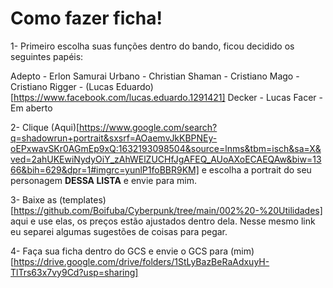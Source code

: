 # Como fazer ficha!

1- Primeiro escolha suas funções dentro do bando, ficou decidido os seguintes papéis:


Adepto - Erlon
Samurai Urbano - Christian
Shaman - Cristiano
Mago - Cristiano
Rigger -  (Lucas Eduardo)[https://www.facebook.com/lucas.eduardo.1291421]
Decker - Lucas
Facer - Em aberto

2- Clique (Aqui)[https://www.google.com/search?q=shadowrun+portrait&sxsrf=AOaemvJkKBPNEy-oEPxwavSKr0AGmEp9xQ:1632193098504&source=lnms&tbm=isch&sa=X&ved=2ahUKEwiNydyOiY_zAhWElZUCHfJgAFEQ_AUoAXoECAEQAw&biw=1366&bih=629&dpr=1#imgrc=yunlP1foBBR9KM] e escolha a portrait do seu personagem **DESSA LISTA**  e envie para mim. 

3- Baixe as (templates)[https://github.com/Boifuba/Cyberpunk/tree/main/002%20-%20Utilidades] aqui e use elas, os preços estão ajustados dentro dela. Nesse mesmo link eu separei algumas sugestões de coisas para pegar. 

4- Faça sua ficha dentro do GCS e envie o GCS para (mim)[https://drive.google.com/drive/folders/1StLyBazBeRaAdxuyH-TlTrs63x7vy9Cd?usp=sharing]

